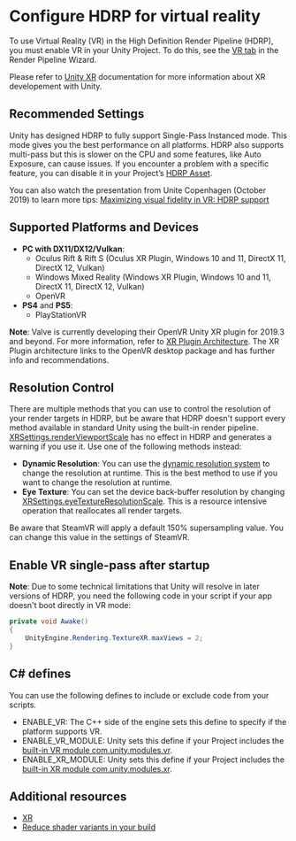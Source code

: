 # Configure HDRP for virtual reality

To use Virtual Reality (VR) in the High Definition Render Pipeline (HDRP), you must enable VR in your Unity Project. To do this, see the [VR tab](Render-Pipeline-Wizard.md#VRTab) in the Render Pipeline Wizard.

Please refer to [Unity XR](https://docs.unity3d.com/Manual/XR.html) documentation for more information about XR developement with Unity.

## Recommended Settings

Unity has designed HDRP to fully support Single-Pass Instanced mode. This mode gives you the best performance on all platforms.
HDRP also supports multi-pass but this is slower on the CPU and some features, like Auto Exposure, can cause issues.
If you encounter a problem with a specific feature, you can disable it in your Project’s [HDRP Asset](HDRP-Asset.md).

You can also watch the presentation from Unite Copenhagen (October 2019) to learn more tips: [Maximizing visual fidelity in VR: HDRP support](https://youtu.be/_WkSAn55EBM)

## Supported Platforms and Devices

* **PC with DX11/DX12/Vulkan**:
  * Oculus Rift & Rift S (Oculus XR Plugin, Windows 10 and 11, DirectX 11, DirectX 12, Vulkan)
  * Windows Mixed Reality (Windows XR Plugin, Windows 10 and 11, DirectX 11, DirectX 12, Vulkan)
  * OpenVR
* **PS4** and **PS5**:
  * PlayStationVR

**Note**: Valve is currently developing their OpenVR Unity XR plugin for 2019.3 and beyond.
For more information, refer to [XR Plugin Architecture](https://docs.unity3d.com/Manual/XRPluginArchitecture.html).
The XR Plugin architecture links to the OpenVR desktop package and has further info and recommendations.

## Resolution Control
There are multiple methods that you can use to control the resolution of your render targets in HDRP, but be aware that HDRP doesn't support every method available in standard Unity using the built-in render pipeline. [XRSettings.renderViewportScale](https://docs.unity3d.com/ScriptReference/XR.XRSettings-renderViewportScale.html) has no effect in HDRP and generates a warning if you use it. Use one of the following methods instead:
* **Dynamic Resolution**: You can use the [dynamic resolution system](Dynamic-Resolution.md) to change the resolution at runtime. This is the best method to use if you want to change the resolution at runtime.
* **Eye Texture**: You can set the device back-buffer resolution by changing [XRSettings.eyeTextureResolutionScale](https://docs.unity3d.com/ScriptReference/XR.XRSettings-eyeTextureResolutionScale.html). This is a resource intensive operation that reallocates all render targets.

Be aware that SteamVR will apply a default 150% supersampling value. You can change this value in the settings of SteamVR.

## Enable VR single-pass after startup

**Note**: Due to some technical limitations that Unity will resolve in later versions of HDRP, you need the following code in your script if your app doesn't boot directly in VR mode:

```csharp
private void Awake()
{
    UnityEngine.Rendering.TextureXR.maxViews = 2;
}
```

## C# defines

You can use the following defines to include or exclude code from your scripts.

* ENABLE_VR: The C++ side of the engine sets this define to specify if the platform supports VR.
* ENABLE_VR_MODULE: Unity sets this define if your Project includes the [built-in VR module com.unity.modules.vr](https://docs.unity3d.com/Manual/upm-ui-disable.html).
* ENABLE_XR_MODULE: Unity sets this define if your Project includes the [built-in XR module com.unity.modules.xr](https://docs.unity3d.com/Manual/upm-ui-disable.html).

## Additional resources

- [XR](https://docs.unity3d.com/Manual/XR.html)
- [Reduce shader variants in your build](reduce-shader-variants.md)
